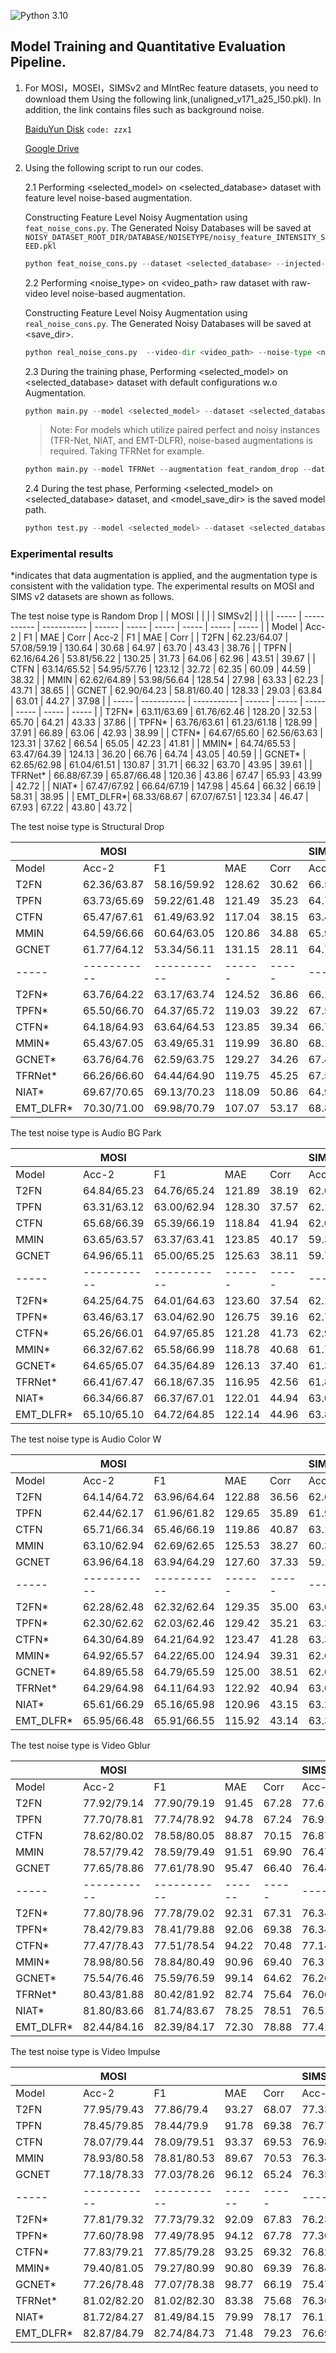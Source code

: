 ![Python 3.10](https://img.shields.io/badge/python-3.10-green.svg)

## Model Training and Quantitative Evaluation Pipeline.

1. For MOSI，MOSEI，SIMSv2 and MIntRec feature datasets, you need to download them Using the following link,(unaligned_v171_a25_l50.pkl). In addition, the link contains files such as background noise.

   [BaiduYun Disk](https://pan.baidu.com/s/1luI1yJaJr5e8fh6q_mJ_rQ?pwd=zzx1 ) `code: zzx1`

   [Google Drive](https://drive.google.com/drive/folders/1Qa8Bgxcss4c7UgxiTQXC0J8mruP7kTqN?usp=drive_link)

2. Using the following script to run our codes.

   2.1 Performing <selected_model> on <selected_database> dataset with feature level noise-based augmentation. 

   Constructing Feature Level Noisy Augmentation using `feat_noise_cons.py`. The Generated Noisy Databases will be saved at `NOISY_DATASET_ROOT_DIR/DATABASE/NOISETYPE/noisy_feature_INTENSITY_SEED.pkl`

   ```python
   python feat_noise_cons.py --dataset <selected_database> --injected-noise <selected_noise_type> --noise-intensity <selected_intensity> --inject-noise-seed <selected_seed>
   ```

   2.2 Performing <noise_type> on <video_path> raw dataset with raw-video level noise-based augmentation. 

   Constructing Feature Level Noisy Augmentation using `real_noise_cons.py`. The Generated Noisy Databases will be saved at <save_dir>. 

   ```python
   python real_noise_cons.py  --video-dir <video_path> --noise-type <noise_type> --save-dir <save_dir>
   ```

   2.3 During the training phase, Performing <selected_model> on <selected_database> dataset with default configurations w.o Augmentation.

   ```python 
   python main.py --model <selected_model> --dataset <selected_database>
   ```

   > Note: For models which utilize paired perfect and noisy instances (TFR-Net, NIAT, and EMT-DLFR), noise-based augmentations is required. Taking TFRNet for example.

   ```python
   python main.py --model TFRNet --augmentation feat_random_drop --dataset  <selected_database>
   ```

   2.4 During the test phase, Performing <selected_model> on <selected_database> dataset, and  <model_save_dir>  is the saved model path.

   ```python
   python test.py --model <selected_model> --dataset <selected_database> --model-save-dir <model_save_dir>
   ```



### Experimental results

*indicates that data augmentation is applied, and the augmentation type is consistent with the validation type. The experimental results on MOSI and SIMS v2 datasets are shown as follows.

The test noise type is Random Drop
|       | MOSI        |             |        |       | SIMSv2|       |       |       |
| ----- | ----------- | ----------- | ------ | ----- | ----- | ----- | ----- | ----- |
| Model | Acc-2       | F1          | MAE    | Corr  | Acc-2 | F1    | MAE   | Corr  |
| T2FN  | 62.23/64.07 | 57.08/59.19 | 130.64 | 30.68 | 64.97 | 63.70 | 43.43 | 38.76 |
| TPFN  | 62.16/64.26 | 53.81/56.22 | 130.25 | 31.73 | 64.06 | 62.96 | 43.51 | 39.67 |
| CTFN  | 63.14/65.52 | 54.95/57.76 | 123.12 | 32.72 | 62.35 | 60.09 | 44.59 | 38.32 |
| MMIN  | 62.62/64.89 | 53.98/56.64 | 128.54 | 27.98 | 63.33 | 62.23 | 43.71 | 38.65 |
| GCNET | 62.90/64.23 | 58.81/60.40 | 128.33 | 29.03 | 63.84 | 63.01 | 44.27 | 37.98 |
| ----- | ----------- | ----------- | ------ | ----- | ----- | ----- | ----- | ----- |
| T2FN*    | 63.11/63.69     | 61.76/62.46     | 128.20     | 32.53     | 65.70 | 64.21 | 43.33 | 37.86 |
| TPFN*    | 63.76/63.61     | 61.23/61.18     | 128.99     | 37.91     | 66.89 | 63.06 | 42.93 | 38.99 |
| CTFN*    | 64.67/65.60     | 62.56/63.63     | 123.31     | 37.62     | 66.54 | 65.05 | 42.23 | 41.81 |
| MMIN*    | 64.74/65.53     | 63.47/64.39     | 124.13     | 36.20     | 66.76 | 64.74 | 43.05 | 40.59 |
| GCNET*   | 62.65/62.98     | 61.04/61.51     | 130.87     | 31.71     | 66.32 | 63.70 | 43.95 | 39.61 |
| TFRNet*  | 66.88/67.39 | 65.87/66.48     | 120.36 | 43.86     | 67.47 | 65.93 | 43.99 | 42.72 |
| NIAT*    | 67.47/67.92     | 66.64/67.19     | 147.98     | 45.64     | 66.32 | 66.19 | 58.31 | 38.95 |
| EMT_DLFR*| 68.33/68.67 | 67.07/67.51 | 123.34     | 46.47 | 67.93 | 67.22 | 43.80 | 43.72 |

The test noise type is  Structural Drop

|       | MOSI        |             |        |       | SIMSv2|       |       |       |
| ----- | ----------- | ----------- | ------ | ----- | ----- | ----- | ----- | ----- |
| Model | Acc-2       | F1          | MAE    | Corr  | Acc-2 | F1    | MAE   | Corr  |
| T2FN  | 62.36/63.87 | 58.16/59.92 | 128.62 | 30.62 | 66.56 | 65.88 | 42.28 | 41.95 |
| TPFN  | 63.73/65.69 | 59.22/61.48 | 121.49 | 35.23 | 64.76 | 64.04 | 42.94 | 42.65 |
| CTFN  | 65.47/67.61 | 61.49/63.92 | 117.04 | 38.15 | 63.48 | 61.86 | 43.58 | 41.52 |
| MMIN  | 64.59/66.66 | 60.64/63.05 | 120.86 | 34.88 | 65.90 | 65.45 | 42.30 | 43.05 |
| GCNET | 61.77/64.12 | 53.34/56.11 | 131.15 | 28.11 | 64.78 | 62.80 | 44.28 | 40.93 |
| ----- | ----------- | ----------- | ------ | ----- | ----- | ----- | ----- | ----- |
| T2FN*    | 63.76/64.22     | 63.17/63.74     | 124.52     | 36.86     | 66.15 | 62.11 | 44.81 | 38.77 |
| TPFN*    | 65.50/66.70     | 64.37/65.72     | 119.03     | 39.22     | 67.54 | 65.56 | 42.81 | 42.15 |
| CTFN*    | 64.18/64.93     | 63.64/64.53     | 123.85     | 39.34     | 66.73 | 66.04 | 42.01 | 42.86 |
| MMIN*    | 65.43/67.05     | 63.49/65.31     | 119.99     | 36.80     | 68.19 | 66.09 | 42.93 | 42.64 |
| GCNET*   | 63.76/64.76     | 62.59/63.75     | 129.27     | 34.26     | 67.44 | 63.80 | 45.91 | 40.53 |
| TFRNet*  | 66.26/66.60     | 64.44/64.90     | 119.75     | 45.25     | 67.55 | 66.84 | 42.18 | 45.09 |
| NIAT*    | 69.67/70.65     | 69.13/70.23     | 118.09     | 50.86     | 64.94 | 63.66 | 51.31 | 39.31 |
| EMT_DLFR* | 70.30/71.00 | 69.98/70.79 | 107.07 | 53.17 | 68.85 | 68.37 | 43.63 | 45.71 |

The test noise type is Audio BG Park

|       | MOSI        |             |        |       | SIMSv2|       |       |       |
| ----- | ----------- | ----------- | ------ | ----- | ----- | ----- | ----- | ----- |
| Model | Acc-2       | F1          | MAE    | Corr  | Acc-2 | F1    | MAE   | Corr  |
| T2FN  | 64.84/65.23 | 64.76/65.24 | 121.89 | 38.19 | 62.07 | 60.21 | 48.03 | 26.85 |
| TPFN  | 63.31/63.12 | 63.00/62.94 | 128.30 | 37.57 | 62.19 | 59.57 | 48.40 | 27.58 |
| CTFN  | 65.68/66.39 | 65.39/66.19 | 118.84 | 41.94 | 62.04 | 60.61 | 46.92 | 28.05 |
| MMIN  | 63.65/63.57 | 63.37/63.41 | 123.85 | 40.17 | 59.32 | 58.87 | 47.60 | 27.08 |
| GCNET | 64.96/65.11 | 65.00/65.25 | 125.63 | 38.11 | 59.76 | 58.92 | 49.22 | 22.59 |
| ----- | ----------- | ----------- | ------ | ----- | ----- | ----- | ----- | ----- |
| T2FN*    | 64.25/64.75     | 64.01/64.63     | 123.60     | 37.54     | 62.16 | 59.29 | 48.84 | 24.90 |
| TPFN*    | 63.46/63.17     | 63.04/62.90     | 126.75     | 39.16     | 62.74 | 60.05 | 47.76 | 27.37 |
| CTFN*    | 65.26/66.01     | 64.97/65.85     | 121.28     | 41.73     | 62.94 | 61.23 | 47.00 | 29.23 |
| MMIN*    | 66.32/67.62     | 65.58/66.99     | 118.78     | 40.68     | 61.72 | 61.55 | 49.29 | 26.29 |
| GCNET*   | 64.65/65.07     | 64.35/64.89     | 126.13     | 37.40     | 61.34 | 60.27 | 47.19 | 26.72 |
| TFRNet*  | 66.41/67.47 | 66.18/67.35 | 116.95 | 42.56     | 61.80 | 61.95 | 51.71 | 27.58 |
| NIAT*    | 66.34/66.87     | 66.37/67.01     | 122.01     | 44.94     | 63.04 | 62.50 | 50.16 | 27.09 |
| EMT_DLFR* | 65.10/65.10     | 64.72/64.85     | 122.14     | 44.96 | 63.81 | 63.85 | 50.16 | 29.88 |

The test noise type is Audio Color W

|       | MOSI        |             |        |       | SIMSv2|       |       |       |
| ----- | ----------- | ----------- | ------ | ----- | ----- | ----- | ----- | ----- |
| Model | Acc-2       | F1          | MAE    | Corr  | Acc-2 | F1    | MAE   | Corr  |
| T2FN  | 64.14/64.72 | 63.96/64.64 | 122.88 | 36.56 | 62.63 | 60.88 | 48.19 | 26.33 |
| TPFN  | 62.44/62.17 | 61.96/61.82 | 129.65 | 35.89 | 61.95 | 59.61 | 48.45 | 26.64 |
| CTFN  | 65.71/66.34 | 65.46/66.19 | 119.86 | 40.87 | 63.13 | 61.50 | 46.67 | 28.55 |
| MMIN  | 63.10/62.94 | 62.69/62.65 | 125.53 | 38.27 | 60.31 | 59.90 | 47.27 | 27.14 |
| GCNET | 63.96/64.18 | 63.94/64.29 | 127.60 | 37.33 | 59.10 | 58.58 | 50.22 | 25.35 |
| ----- | ----------- | ----------- | ------ | ----- | ----- | ----- | ----- | ----- |
| T2FN*    | 62.28/62.48     | 62.32/62.64     | 129.35     | 35.00     | 63.02 | 59.26 | 48.45 | 26.50 |
| TPFN*    | 62.30/62.62     | 62.03/62.46     | 129.42     | 35.21     | 63.39 | 61.90 | 47.46 | 28.02 |
| CTFN*    | 64.30/64.89     | 64.21/64.92     | 123.47     | 41.28     | 63.32 | 61.27 | 47.31 | 29.15 |
| MMIN*    | 64.92/65.57     | 64.22/65.00     | 124.94     | 39.31     | 62.62 | 61.54 | 48.59 | 26.75 |
| GCNET*   | 64.89/65.58     | 64.79/65.59     | 125.00     | 38.51     | 62.05 | 59.72 | 48.07 | 26.52 |
| TFRNet*  | 64.29/64.98     | 64.11/64.93     | 122.92     | 40.94     | 63.07 | 61.81 | 48.96 | 29.80 |
| NIAT*    | 65.61/66.29     | 65.16/65.98     | 120.96     | 43.15 | 63.29 | 62.64 | 50.15 | 26.05 |
| EMT_DLFR* | 65.95/66.48 | 65.91/66.55 | 115.92 | 43.14     | 63.36 | 63.34 | 48.84 | 29.32 |

The test noise type is Video Gblur

|       | MOSI        |             |        |       | SIMSv2|       |       |       |
| ----- | ----------- | ----------- | ------ | ----- | ----- | ----- | ----- | ----- |
| Model | Acc-2       | F1          | MAE    | Corr  | Acc-2 | F1    | MAE   | Corr  |
| T2FN  | 77.92/79.14 | 77.90/79.19 | 91.45 | 67.28 | 77.61 | 77.58 | 33.91 | 64.83 |
| TPFN  | 77.70/78.81 | 77.74/78.92 | 94.78 | 67.24 | 76.91 | 76.81 | 34.92 | 63.98 |
| CTFN  | 78.62/80.02 | 78.58/80.05 | 88.87 | 70.15 | 76.87 | 76.88 | 34.5  | 63.17 |
| MMIN  | 78.57/79.42 | 78.59/79.49 | 91.51 | 69.90 | 76.47 | 76.53 | 34.39 | 63.76 |
| GCNET | 77.65/78.86 | 77.61/78.90 | 95.47 | 66.40 | 76.44 | 76.10 | 36.06 | 61.6  |
| ----- | ----------- | ----------- | ------ | ----- | ----- | ----- | ----- | ----- |
| T2FN*    | 77.80/78.96     | 77.78/79.02     | 92.31     | 67.31     | 76.34 | 76.35 | 34.93 | 61.90 |
| TPFN*    | 78.42/79.83     | 78.41/79.88     | 92.06     | 69.38     | 76.34 | 76.35 | 34.13 | 63.45 |
| CTFN*    | 77.47/78.43     | 77.51/78.54     | 94.22     | 70.48     | 77.14 | 77.09 | 34.00 | 64.36 |
| MMIN*    | 78.98/80.56     | 78.84/80.49     | 90.96     | 69.40     | 76.31 | 76.29 | 34.65 | 63.85 |
| GCNET*   | 75.54/76.46     | 75.59/76.59     | 99.14     | 64.62     | 76.26 | 76.17 | 36.75 | 61.20 |
| TFRNet*  | 80.43/81.88     | 80.42/81.92     | 82.74     | 75.64     | 76.06 | 76.03 | 37.16 | 62.52 |
| NIAT*    | 81.80/83.66     | 81.74/83.67     | 78.25     | 78.51     | 76.51 | 76.54 | 36.89 | 59.87 |
| EMT_DLFR* | 82.44/84.16 | 82.39/84.17 | 72.30 | 78.88 | 77.41 | 77.45 | 33.71 | 64.92 |

The test noise type is Video Impulse

|       | MOSI        |             |        |       | SIMSv2|       |       |       |
| ----- | ----------- | ----------- | ------ | ----- | ----- | ----- | ----- | ----- |
| Model | Acc-2       | F1          | MAE    | Corr  | Acc-2 | F1    | MAE   | Corr  |
| T2FN  | 77.95/79.43 | 77.86/79.4  | 93.27 | 68.07 | 77.33 | 77.14 | 36.27 | 63.20  |
| TPFN  | 78.45/79.85 | 78.44/79.9  | 91.78 | 69.38 | 76.77 | 76.63 | 35.4  | 63.92 |
| CTFN  | 78.07/79.44 | 78.09/79.51 | 93.37 | 69.53 | 76.98 | 76.98 | 34.52 | 63.14 |
| MMIN  | 78.93/80.58 | 78.81/80.53 | 89.67 | 70.53 | 76.34 | 76.42 | 34.44 | 63.63 |
| GCNET | 77.18/78.33 | 77.03/78.26 | 96.12 | 65.24 | 76.35 | 76.30 | 35.55 | 61.92 |
| ----- | ----------- | ----------- | ------ | ----- | ----- | ----- | ----- | ----- |
| T2FN*    | 77.81/79.32     | 77.73/79.32     | 92.09     | 67.83     | 76.23 | 76.24 | 35.30 | 33.87 |
| TPFN*    | 77.60/78.98     | 77.49/78.95     | 94.12     | 67.78     | 77.30 | 77.22 | 34.85 | 32.44 |
| CTFN*    | 77.83/79.21     | 77.85/79.28     | 93.25     | 69.32     | 76.82 | 76.79 | 34.20 | 33.98 |
| MMIN*    | 79.40/81.05     | 79.27/80.99     | 90.80     | 69.39     | 76.84 | 76.78 | 34.71 | 33.57 |
| GCNET*   | 77.26/78.48     | 77.07/78.38     | 98.77     | 66.19     | 75.47 | 75.23 | 38.17 | 24.39 |
| TFRNet*  | 81.02/82.20     | 81.02/82.30     | 83.38     | 75.68     | 76.36 | 76.31 | 35.89 | 27.09 |
| NIAT*    | 81.72/84.27     | 81.49/84.15     | 79.99     | 78.17     | 76.11 | 76.02 | 39.61 | 13.62 |
| EMT_DLFR* | 82.87/84.79 | 82.74/84.73 | 71.48 | 79.23 | 76.69 | 76.80 | 35.10 | 28.06 |



